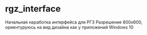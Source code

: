 # rgz_interface
Начальная наработка интерфейса для РГЗ
Разрешение 800х600, ориентуруюсь на вид дизайна как у приложений Windows 10

